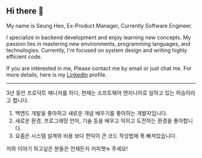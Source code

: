 ## Hi there 👋
My name is Seung Heo, Ex-Product Manager, Currently Software Engineer.

I specialize in backend development and enjoy learning new concepts.
My passion lies in mastering new environments, programming languages, and technologies. 
Currently, I'm focused on system design and writing highly efficient code.

If you are interested in me, Please contact me by email or just chat me.
For more details, here is my [LinkedIn](https://www.linkedin.com/in/seunghuh/) profile.

-----

3년 동안 프로덕트 매니저를 하다, 현재는 소프트웨어 엔지니어로 일하고 있는 허승이라고 합니다.
1. 백엔드 개발을 좋아하고 새로운 개념 배우기를 좋아하는 개발자입니다.
2. 새로운 환경, 프로그래밍 언어, 기술 등을 배우고 익히고 도전하는 환경을 좋아합니다.
3. 요즘은 시스템 설계와 비용 보다 편익이 큰 코드 작성법에 푹 빠져있습니다.

저와 이야기 하고싶은 분들은 언제든지 커피챗☕️ 주세요!
